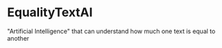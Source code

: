 # EqualityTextAI
"Artificial Intelligence" that can understand how much one text is equal to another
